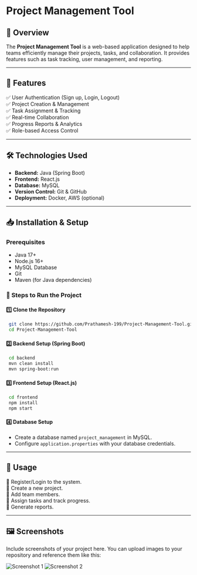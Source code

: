 # Project Management Tool

## 📌 Overview
The **Project Management Tool** is a web-based application designed to help teams efficiently manage their projects, tasks, and collaboration. It provides features such as task tracking, user management, and reporting.

---

## 🚀 Features
✅ User Authentication (Sign up, Login, Logout)  
✅ Project Creation & Management  
✅ Task Assignment & Tracking  
✅ Real-time Collaboration  
✅ Progress Reports & Analytics  
✅ Role-based Access Control  

---

## 🛠️ Technologies Used
- **Backend:** Java (Spring Boot)  
- **Frontend:** React.js  
- **Database:** MySQL  
- **Version Control:** Git & GitHub  
- **Deployment:** Docker, AWS (optional)  

---

## 📥 Installation & Setup
### Prerequisites
- Java 17+
- Node.js 16+
- MySQL Database
- Git
- Maven (for Java dependencies)

### 🔧 Steps to Run the Project
#### 1️⃣ Clone the Repository
```sh
 git clone https://github.com/Prathamesh-199/Project-Management-Tool.git
 cd Project-Management-Tool
```

#### 2️⃣ Backend Setup (Spring Boot)
```sh
 cd backend
 mvn clean install
 mvn spring-boot:run
```

#### 3️⃣ Frontend Setup (React.js)
```sh
 cd frontend
 npm install
 npm start
```

#### 4️⃣ Database Setup
- Create a database named `project_management` in MySQL.
- Configure `application.properties` with your database credentials.

---

## 📌 Usage
🔹 Register/Login to the system.  
🔹 Create a new project.  
🔹 Add team members.  
🔹 Assign tasks and track progress.  
🔹 Generate reports.  

---

## 🖼️ Screenshots
Include screenshots of your project here. You can upload images to your repository and reference them like this:

![Screenshot 1](screenshots/screenshot1.png)
![Screenshot 2](screenshots/screenshot2.png)
